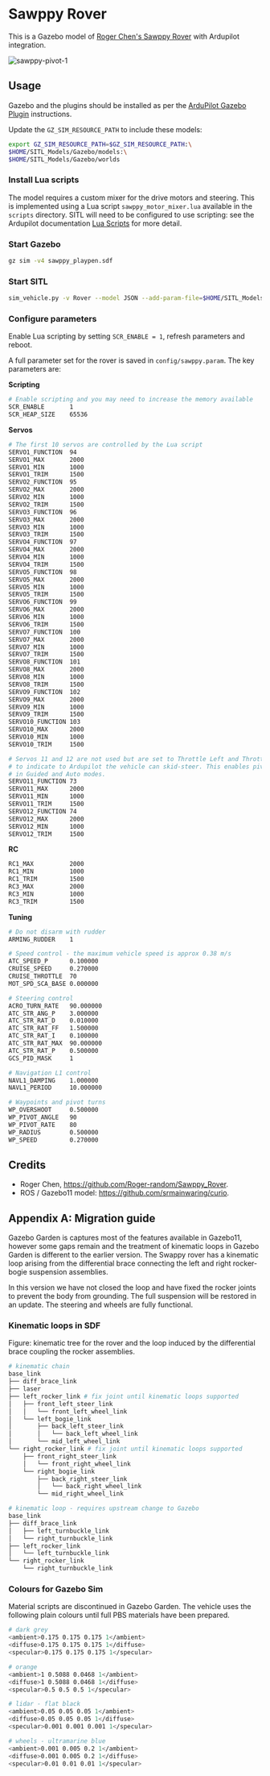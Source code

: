 # Sawppy Rover

This is a Gazebo model of [Roger Chen's Sawppy Rover](https://github.com/Roger-random/Sawppy_Rover) with Ardupilot integration.

![sawppy-pivot-1](https://user-images.githubusercontent.com/24916364/210653579-e635ffc2-2962-4221-83a8-9622915a4121.png)

## Usage

Gazebo and the plugins should be installed as per the [ArduPilot Gazebo Plugin](https://github.com/ArduPilot/ardupilot_gazebo) instructions.

Update the `GZ_SIM_RESOURCE_PATH` to include these models:

```bash
export GZ_SIM_RESOURCE_PATH=$GZ_SIM_RESOURCE_PATH:\
$HOME/SITL_Models/Gazebo/models:\
$HOME/SITL_Models/Gazebo/worlds
```

### Install Lua scripts

The model requires a custom mixer for the drive motors and steering.
This is implemented using a Lua script `sawppy_motor_mixer.lua` available
in the `scripts` directory. SITL will need to be configured to use scripting:
see the Ardupilot documentation [Lua Scripts](https://ardupilot.org/rover/docs/common-lua-scripts.html?highlight=lua#lua-scripts) for more detail.


### Start Gazebo

```bash
gz sim -v4 sawppy_playpen.sdf
```

### Start SITL

```bash
sim_vehicle.py -v Rover --model JSON --add-param-file=$HOME/SITL_Models/Gazebo/config/sawppy.param --console --map
```

### Configure parameters

Enable Lua scripting by setting `SCR_ENABLE = 1`, refresh parameters and reboot. 

A full parameter set for the rover is saved in `config/sawppy.param`.
The key parameters are:

**Scripting**

```bash
# Enable scripting and you may need to increase the memory available
SCR_ENABLE       1
SCR_HEAP_SIZE    65536
```

**Servos**

```bash
# The first 10 servos are controlled by the Lua script
SERVO1_FUNCTION  94
SERVO1_MAX       2000
SERVO1_MIN       1000
SERVO1_TRIM      1500
SERVO2_FUNCTION  95
SERVO2_MAX       2000
SERVO2_MIN       1000
SERVO2_TRIM      1500
SERVO3_FUNCTION  96
SERVO3_MAX       2000
SERVO3_MIN       1000
SERVO3_TRIM      1500
SERVO4_FUNCTION  97
SERVO4_MAX       2000
SERVO4_MIN       1000
SERVO4_TRIM      1500
SERVO5_FUNCTION  98
SERVO5_MAX       2000
SERVO5_MIN       1000
SERVO5_TRIM      1500
SERVO6_FUNCTION  99
SERVO6_MAX       2000
SERVO6_MIN       1000
SERVO6_TRIM      1500
SERVO7_FUNCTION  100
SERVO7_MAX       2000
SERVO7_MIN       1000
SERVO7_TRIM      1500
SERVO8_FUNCTION  101
SERVO8_MAX       2000
SERVO8_MIN       1000
SERVO8_TRIM      1500
SERVO9_FUNCTION  102
SERVO9_MAX       2000
SERVO9_MIN       1000
SERVO9_TRIM      1500
SERVO10_FUNCTION 103
SERVO10_MAX      2000
SERVO10_MIN      1000
SERVO10_TRIM     1500

# Servos 11 and 12 are not used but are set to Throttle Left and Throttle Right
# to indicate to Ardupilot the vehicle can skid-steer. This enables pivot turns
# in Guided and Auto modes.
SERVO11_FUNCTION 73
SERVO11_MAX      2000
SERVO11_MIN      1000
SERVO11_TRIM     1500
SERVO12_FUNCTION 74
SERVO12_MAX      2000
SERVO12_MIN      1000
SERVO12_TRIM     1500
```

**RC**

```bash
RC1_MAX          2000
RC1_MIN          1000
RC1_TRIM         1500
RC3_MAX          2000
RC3_MIN          1000
RC3_TRIM         1500
```

**Tuning**

```bash
# Do not disarm with rudder 
ARMING_RUDDER    1

# Speed control - the maximum vehicle speed is approx 0.38 m/s
ATC_SPEED_P      0.100000
CRUISE_SPEED     0.270000
CRUISE_THROTTLE  70
MOT_SPD_SCA_BASE 0.000000

# Steering control
ACRO_TURN_RATE   90.000000
ATC_STR_ANG_P    3.000000
ATC_STR_RAT_D    0.010000
ATC_STR_RAT_FF   1.500000
ATC_STR_RAT_I    0.100000
ATC_STR_RAT_MAX  90.000000
ATC_STR_RAT_P    0.500000
GCS_PID_MASK     1

# Navigation L1 control 
NAVL1_DAMPING    1.000000
NAVL1_PERIOD     10.000000

# Waypoints and pivot turns
WP_OVERSHOOT     0.500000
WP_PIVOT_ANGLE   90
WP_PIVOT_RATE    80
WP_RADIUS        0.500000
WP_SPEED         0.270000
```

## Credits

- Roger Chen, https://github.com/Roger-random/Sawppy_Rover.
- ROS / Gazebo11 model: https://github.com/srmainwaring/curio.


## Appendix A: Migration guide

Gazebo Garden is captures most of the features available in Gazebo11,
however some gaps remain and the treatment of kinematic loops in Gazebo Garden
is different to the earlier version. The Swappy rover has a kinematic loop
arising from the differential brace connecting the left and right rocker-bogie
suspension assemblies.

In this version we have not closed the loop and have fixed the rocker joints
to prevent the body from grounding. The full suspension will be restored in
an update. The steering and wheels are fully functional.

### Kinematic loops in SDF

Figure: kinematic tree for the rover and the loop
induced by the differential brace coupling the rocker assemblies.


```bash
# kinematic chain
base_link
├── diff_brace_link
├── laser
├── left_rocker_link # fix joint until kinematic loops supported 
│   ├── front_left_steer_link
│   │   └── front_left_wheel_link
│   └── left_bogie_link
│       ├── back_left_steer_link
│       │   └── back_left_wheel_link
│       └── mid_left_wheel_link
└── right_rocker_link # fix joint until kinematic loops supported
    ├── front_right_steer_link
    │   └── front_right_wheel_link
    └── right_bogie_link
        ├── back_right_steer_link
        │   └── back_right_wheel_link
        └── mid_right_wheel_link

# kinematic loop - requires upstream change to Gazebo
base_link
├── diff_brace_link
│   ├── left_turnbuckle_link
│   └── right_turnbuckle_link
├── left_rocker_link
│   └── left_turnbuckle_link
└── right_rocker_link
    └── right_turnbuckle_link
```

### Colours for Gazebo Sim

Material scripts are discontinued in Gazebo Garden. The vehicle uses the
following plain colours until full PBS materials have been prepared.

```bash
# dark grey
<ambient>0.175 0.175 0.175 1</ambient>
<diffuse>0.175 0.175 0.175 1</diffuse>
<specular>0.175 0.175 0.175 1</specular>

# orange
<ambient>1 0.5088 0.0468 1</ambient>
<diffuse>1 0.5088 0.0468 1</diffuse>
<specular>0.5 0.5 0.5 1</specular>

# lidar - flat black
<ambient>0.05 0.05 0.05 1</ambient>
<diffuse>0.05 0.05 0.05 1</diffuse>
<specular>0.001 0.001 0.001 1</specular>

# wheels - ultramarine blue
<ambient>0.001 0.005 0.2 1</ambient>
<diffuse>0.001 0.005 0.2 1</diffuse>
<specular>0.01 0.01 0.01 1</specular>
```


